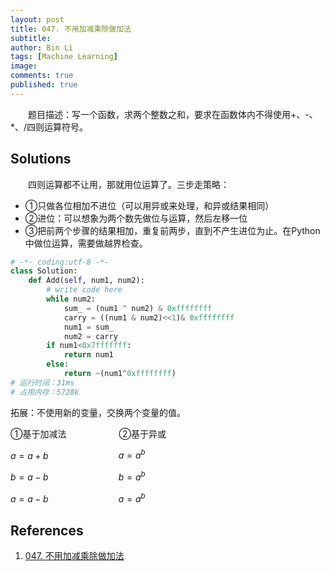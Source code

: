 ```yaml
---
layout: post
title: 047. 不用加减乘除做加法
subtitle:
author: Bin Li
tags: [Machine Learning]
image: 
comments: true
published: true
---
```



　　题目描述：写一个函数，求两个整数之和，要求在函数体内不得使用+、-、*、/四则运算符号。


## Solutions
　　四则运算都不让用，那就用位运算了。三步走策略：
* ①只做各位相加不进位（可以用异或来处理，和异或结果相同）
* ②进位：可以想象为两个数先做位与运算，然后左移一位
* ③把前两个步骤的结果相加，重复前两步，直到不产生进位为止。在Python中做位运算，需要做越界检查。

```python
# -*- coding:utf-8 -*-
class Solution:
    def Add(self, num1, num2):
        # write code here
        while num2:
            sum_ = (num1 ^ num2) & 0xffffffff
            carry = ((num1 & num2)<<1)& 0xffffffff
            num1 = sum_
            num2 = carry
        if num1<0x7fffffff:
            return num1
        else:
            return ~(num1^0xffffffff)
# 运行时间：31ms
# 占用内存：5728k
```

拓展：不使用新的变量，交换两个变量的值。

①基于加减法　　　　　　②基于异或

$a=a+b$　　　　　　　　$a=a^b$

$b=a-b$　　　　　　　　$b=a^b$

$a=a-b$　　　　　　　　$a=a^b$



## References
1. [047. 不用加减乘除做加法](https://www.nowcoder.com/practice/59ac416b4b944300b617d4f7f111b215?tpId=13&tqId=11201&rp=1&ru=%2Fta%2Fcoding-interviews&qru=%2Fta%2Fcoding-interviews%2Fquestion-ranking&tPage=3)